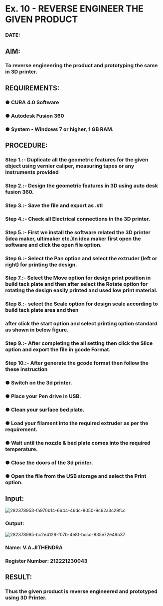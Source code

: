 # Ex. 10 - REVERSE ENGINEER THE GIVEN PRODUCT

### DATE: 

## AIM: 
### To reverse engineering the product and prototyping the same in 3D printer.

## REQUIREMENTS:
### ●	CURA 4.0 Software
### ●	 Autodesk Fusion 360
### ●	 System - Windows 7 or higher, 1 GB RAM.

## PROCEDURE:
### Step 1.:- Duplicate all the geometric features for the given object using vernier caliper, measuring tapes or any instruments provided
### Step 2.:- Design the geometric features in 3D using auto desk fusion 360.
### Step 3.:- Save the file and export as .stl
### Step 4.:- Check all Electrical connections in the 3D printer.
### Step 5.:- First we install the software related the 3D printer (idea maker, ultimaker etc.)In idea maker first open the software and click the open file option.
### Step 6.:- Select the Pan option and select the extruder (left or right) for printing the design.
### Step 7.:- Select the Move option for design print position in build tack plate and then after select the Rotate option for rotating the design easily printed and used low print material.
### Step 8.:- select the Scale option for design scale according to build tack plate area and then
### after click the start option and select printing option standard as shown in below figure.
### Step 9.:- After completing the all setting then click the Slice option and export the file in gcode Format.
### Step 10.:- After generate the gcode format then follow the these instruction 
  ###   ●	Switch on the 3d printer.
  ###   ●	Place your Pen drive in USB.
  ###   ●	Clean your surface bed plate.
  ###   ●	Load your filament into the required extruder as per the requirement.
  ###   ●	Wait until the nozzle & bed plate comes into the required temperature.
  ###   ●	Close the doors of the 3d printer.
  ###   ●	Open the file from the USB storage and select the Print option.

## Input:
![282378953-fa970b14-6644-46dc-8050-9c62a3c29fcc](https://github.com/ASHWINKUMAR2903/Ex.-10---REVERSE-ENGINEER-THE-GIVEN-PRODUCT/assets/119407186/c3b844ea-d42f-4a32-8063-aaaf5beb0ca8)

### Output:
![282378985-bc2e4128-f07b-4e8f-bccd-835e72e49b37](https://github.com/ASHWINKUMAR2903/Ex.-10---REVERSE-ENGINEER-THE-GIVEN-PRODUCT/assets/119407186/19282b3d-8269-42f0-b7c2-5003058c9c7f)

### Name: V.A.JITHENDRA
### Register Number: 212221230043

## RESULT:
###   Thus the given product is reverse engineered and prototyped using 3D Printer.
